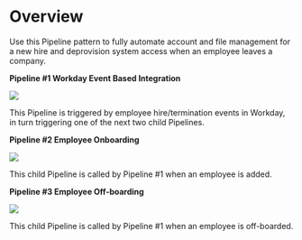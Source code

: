 # Overview

Use this Pipeline pattern to fully automate account and file management for a new hire and deprovision system access when an employee leaves a company.

**Pipeline #1 Workday Event Based Integration**

****![](<../.gitbook/assets/image (6).png>)****

This Pipeline is triggered by employee hire/termination events in Workday, in turn triggering one of the next two child Pipelines.

**Pipeline #2 Employee Onboarding**

****![](../.gitbook/assets/image.png)****

This child Pipeline is called by Pipeline #1 when an employee is added.

**Pipeline #3 Employee Off-boarding**

****![](<../.gitbook/assets/image (2).png>)****

This child Pipeline is called by Pipeline #1 when an employee is off-boarded.
